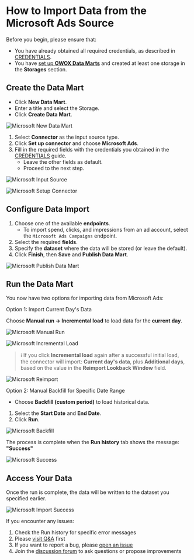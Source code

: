 # How to Import Data from the Microsoft Ads Source

Before you begin, please ensure that:

- You have already obtained all required credentials, as described in [CREDENTIALS](CREDENTIALS.md).  
- You have [set up **OWOX Data Marts**](https://docs.owox.com/docs/getting-started/quick-start/) and created at least one storage in the **Storages** section.  

## Create the Data Mart

- Click **New Data Mart**.
- Enter a title and select the Storage.
- Click **Create Data Mart**.

![Microsoft New Data Mart](res/microsoft_newdatamart.png)

1. Select **Connector** as the input source type.  
2. Click **Set up connector** and choose **Microsoft Ads**.  
3. Fill in the required fields with the credentials you obtained in the [CREDENTIALS](CREDENTIALS.md) guide.  
   - Leave the other fields as default.  
   - Proceed to the next step.

![Microsoft Input Source](res/microsoft_inputsource.png)

![Microsoft Setup Connector](res/microsoft_setupconnector.png)

## Configure Data Import

1. Choose one of the available **endpoints**.  
   - To import spend, clicks, and impressions from an ad account, select the `Microsoft Ads Campaigns` endpoint.  
2. Select the required **fields**.  
3. Specify the **dataset** where the data will be stored (or leave the default).  
4. Click **Finish**, then **Save** and **Publish Data Mart**.  

![Microsoft Publish Data Mart](res/microsoft_publishdatamart.png)

## Run the Data Mart

You now have two options for importing data from Microsoft Ads:  

Option 1: Import Current Day's Data

Choose **Manual run → Incremental load** to load data for the **current day**.

![Microsoft Manual Run](res/microsoft_manualrun.png)

![Microsoft Incremental Load](res/microsoft_currentday.png)

> ℹ️ If you click **Incremental load** again after a successful initial load,  
> the connector will import: **Current day's data**, plus **Additional days**, based on the value in the **Reimport Lookback Window** field.

![Microsoft Reimport](res/microsoft_reimportwindow.png)

Option 2: Manual Backfill for Specific Date Range

- Choose **Backfill (custom period)** to load historical data.  

1. Select the **Start Date** and **End Date**.  
2. Click **Run**.  

![Microsoft Backfill](res/microsoft_daterange.png)

The process is complete when the **Run history** tab shows the message: **"Success"**  

![Microsoft Success](res/microsoft_successrun.png)

## Access Your Data

Once the run is complete, the data will be written to the dataset you specified earlier.  

![Microsoft Import Success](res/microsoft_importgbq.png)

If you encounter any issues:

1. Check the Run history for specific error messages
2. Please [visit Q&A](https://github.com/OWOX/owox-data-marts/discussions/categories/q-a) first
3. If you want to report a bug, please [open an issue](https://github.com/OWOX/owox-data-marts/issues)
4. Join the [discussion forum](https://github.com/OWOX/owox-data-marts/discussions) to ask questions or propose improvements
